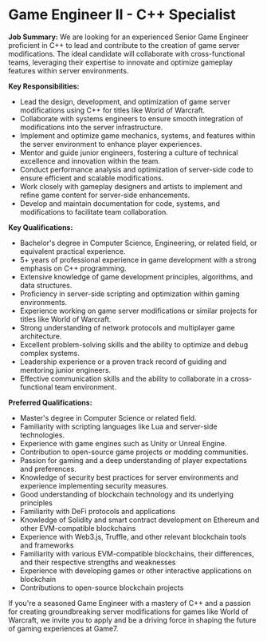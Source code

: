 # Game Engineer II - C++ Specialist

**Job Summary:** We are looking for an experienced Senior Game Engineer proficient in C++ to lead and contribute to the creation of game server modifications. The ideal candidate will collaborate with cross-functional teams, leveraging their expertise to innovate and optimize gameplay features within server environments.

  

**Key Responsibilities:**

  

*   Lead the design, development, and optimization of game server modifications using C++ for titles like World of Warcraft.
*   Collaborate with systems engineers to ensure smooth integration of modifications into the server infrastructure.
*   Implement and optimize game mechanics, systems, and features within the server environment to enhance player experiences.
*   Mentor and guide junior engineers, fostering a culture of technical excellence and innovation within the team.
*   Conduct performance analysis and optimization of server-side code to ensure efficient and scalable modifications.
*   Work closely with gameplay designers and artists to implement and refine game content for server-side enhancements.
*   Develop and maintain documentation for code, systems, and modifications to facilitate team collaboration.

  

**Key Qualifications:**

  

*   Bachelor's degree in Computer Science, Engineering, or related field, or equivalent practical experience.
*   5+ years of professional experience in game development with a strong emphasis on C++ programming.
*   Extensive knowledge of game development principles, algorithms, and data structures.
*   Proficiency in server-side scripting and optimization within gaming environments.
*   Experience working on game server modifications or similar projects for titles like World of Warcraft.
*   Strong understanding of network protocols and multiplayer game architecture.
*   Excellent problem-solving skills and the ability to optimize and debug complex systems.
*   Leadership experience or a proven track record of guiding and mentoring junior engineers.
*   Effective communication skills and the ability to collaborate in a cross-functional team environment.

  

**Preferred Qualifications:**

*   Master's degree in Computer Science or related field.
*   Familiarity with scripting languages like Lua and server-side technologies.
*   Experience with game engines such as Unity or Unreal Engine.
*   Contribution to open-source game projects or modding communities.
*   Passion for gaming and a deep understanding of player expectations and preferences.
*   Knowledge of security best practices for server environments and experience implementing security measures.
*   Good understanding of blockchain technology and its underlying principles
*   Familiarity with DeFi protocols and applications
*   Knowledge of Solidity and smart contract development on Ethereum and other EVM-compatible blockchains
*   Experience with Web3.js, Truffle, and other relevant blockchain tools and frameworks
*   Familiarity with various EVM-compatible blockchains, their differences, and their respective strengths and weaknesses
*   Experience with developing games or other interactive applications on blockchain
*   Contributions to open-source blockchain projects

  

If you're a seasoned Game Engineer with a mastery of C++ and a passion for creating groundbreaking server modifications for games like World of Warcraft, we invite you to apply and be a driving force in shaping the future of gaming experiences at Game7.